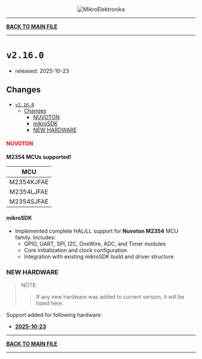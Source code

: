 <p align="center">
  <img src="http://www.mikroe.com/img/designs/beta/logo_small.png?raw=true" alt="MikroElektronika"/>
</p>

---

**[BACK TO MAIN FILE](../../changelog.md)**

---

# `v2.16.0`

+ released: 2025-10-23

## Changes

- [`v2.16.0`](#v2160)
  - [Changes](#changes)
      - [NUVOTON](#nuvoton)
      - [mikroSDK](#mikrosdk)
    - [NEW HARDWARE](#new-hardware)

#### <font color=red>NUVOTON</font>

**M2354 MCUs supported!**

|      MCU     |
|  :---------: |
|  M2354KJFAE  |
|  M2354LJFAE  |
|  M2354SJFAE  |

#### mikroSDK

- Implemented complete HAL/LL support for **Nuvoton M2354** MCU family.
  Includes:
  - GPIO, UART, SPI, I2C, OneWire, ADC, and Timer modules
  - Core initialization and clock configuration
  - Integration with existing mikroSDK build and driver structure

### NEW HARDWARE

> NOTE:
>> If any new hardware was added to current version, it will be listed here.

Support added for following hardware:

+ **[2025-10-23](./new_hw/2025-10-23.md)**

---

**[BACK TO MAIN FILE](../../changelog.md)**

---
